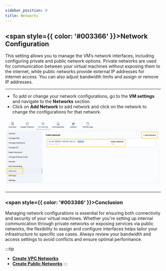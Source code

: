 ```yaml
---
sidebar_position: 9
title: Networks
---
```


## <span style={{ color: '#003366' }}>Network Configuration</span>

This setting allows you to manage the VM’s network interfaces, including configuring private and public network options. Private networks are used for communication between your virtual machines without exposing them to the internet, while public networks provide external IP addresses for internet access. You can also adjust bandwidth limits and assign or remove IP addresses.

----------

- To add or change your network configurations, go to the **VM settings** and navigate to the **Networks** section.  
- Click on **Add Network** to add network and click on the network to change the configurations for that network.

![Network Configuration Settings](../vmimages/public-network.png)

----------

### <span style={{ color: '#003366' }}>Conclusion</span>

Managing network configurations is essential for ensuring both connectivity and security of your virtual machines. Whether you're setting up internal communication through private networks or exposing services via public networks, the flexibility to assign and configure interfaces helps tailor your infrastructure to specific use cases. Always review your bandwidth and access settings to avoid conflicts and ensure optimal performance.

:::tip
- **[Create VPC Networks](../../../Networks/Guides%20For%20Apache%20CloudStack/VPC%20Network/Create%20VPC%20Network.md)**  
- **[Create Public Networks](../../../Networks/Guides%20For%20Apache%20CloudStack/Public%20Network/Create%20Public%20Network.md)**
:::
